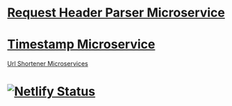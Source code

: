 # [Request Header Parser Microservice](www.microservice-app.netlify.com)

# [Timestamp Microservice](www.microservice-app.netlify.com)

[Url Shortener Microservices](www.microservice-app.heroku.com)

# [![Netlify Status](https://api.netlify.com/api/v1/badges/dcc33640-a9a5-4e59-b945-cc3167914bfd/deploy-status)](https://app.netlify.com/sites/backend-microservices/deploys)
